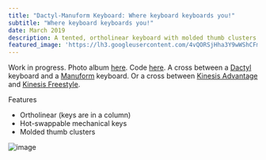 ```yaml
---
title: "Dactyl-Manuform Keyboard: Where keyboard keyboards you!"
subtitle: "Where keyboard keyboards you!"
date: March 2019
description: A tented, ortholinear keyboard with molded thumb clusters.
featured_image: 'https://lh3.googleusercontent.com/4vQORSjHha3Y9wWShCFmYHKIg5SUdTiVjaxcw1XLnHmbSGd9qK68Z0ACbib5sqSOl1r3g0RqIIFDvnRwOjoBTJeo0b2hFc0z-sAIGuDdaa-tyldljsKevQ6AgE3jgjcfjTZNe6h8QwYOuwxVypomXJkyylgXSr_jgkYWmoiXe8hsNl_uF9xnL4ggPymcfMw0FI7eMnhOnQFtU3rppwAMYlrvzIDbybO_dy6GMgNf1gxZboKDByBQ6BfYJ9ee9aT34GVECjGgF0nqE6Y_SJENh9NMW_CqWCfHMtk0O7LbFp3yh8R-0gVhHDrWbESEg7QmpymINTL-5BwjQWzzVEOx-o5I9mdhc-tAZvjL5YfVEkojcKISm_FQ40pi-05ABXjxUrJI0tLlt5HecDPD3jd4zPPrKHIEqdAOJQTVA8YcLoB_vIFrCRY-YJMIcxIr-SMejdl2Rzuc_3-rX96OMrlTMHfFScdiiIeUbfb8h-VB2Gc7QRiGdo-qNE-v9D0u0E0XcdewZcuhZ1EXDsL_1d-yvWh4yHgNK_1Fao695pKcARCyoF8QiXUIGXHjD7FfLC2D6SNrNHhXe4gMHrJVo2Vdbnbdo96TQslMnx0_Ccv1w_bkcA2Bwr3eiKHfIXF2aWNLORD2ueqsdCg6Yk9lfMD5P5MDgPZV1QNuhLD0WEkK2tegDR3xVPg8tmwPGov2tJc3T23BBm-IujZzYpaSSb9_nwoNmQ=w1280-h960-no'
---
```


Work in progress. Photo album [here](https://photos.app.goo.gl/37oLBsVjEL7xMFgH9). Code [here](https://github.com/danielsuo/Dactyl-Manuform). A cross between a [Dactyl](https://github.com/adereth/dactyl-keyboard) keyboard and a [Manuform](https://geekhack.org/index.php?topic=46015.0) keyboard. Or a cross between [Kinesis Advantage](https://kinesis-ergo.com/shop/advantage2/) and [Kinesis Freestyle](https://kinesis-ergo.com/shop/freestyle2-for-pc-us/).

Features
- Ortholinear (keys are in a column)
- Hot-swappable mechanical keys
- Molded thumb clusters

![image](https://lh3.googleusercontent.com/ymhTuUvM2ugTbGs-KlnPiAJKQRH-CYWNlFWYt_rkSB9Sv58HOyNLavVJejmS5zgmr-LHfSGBOMwk95Y-asURgyScwDG4N6EndlOMo-JL3oa3NJYVQlXcabynSDvm5ppCczWiwB-PKaOD9qgei_9VE8wYyUhg52YLQXNd4e5NtqL1SEi54oWGVDOyOPaYglR0G9PPGxnOKk_3LaaISee3_GJgIg9v6NCqsMO838_cvsOvFtPSiVGlv-4AZVe0qUqahjhf-8y-Ctd0oYkdS1VjnUtNPxflzALbdgErGXVmhkx2AU9bm_avLBZRTucQRgyViDvJshI2X_BJTYZgZxqMvVG5bsKwbSp6m32AZg3uH5KftjOL5YzU1yVgfMQAiT5N_-SrErgj3YuUqzwn4pf_Dyu7wFv347CgTk9Hah8UpWna_Yw3VImXP8I2tujGkfAR-ob24hezJmbM2jAxhYG3vIIrc0yt0ZJ7yR4Nel1Z8TMinV0xjF5SgwaZYELNKkjO6B0EtTI1QrgI8ew03oa7zw6WJVa-M488Vctx20Oi4sfxVTiGWgiEKbIw57yvtfY7IUm6IOX8g4bSlqRtIwZtI-DblzCyxs3H58Im0-GKC3IRGz98L84NhQ421pE70QSWEVzC9umphnPz9LO-LCV-9AkEgLImYgzfXBoK7FZEVeekQhMEbfFpjtFtwAY6WCHfCW0rrrj-nzWDK99l-ORvsroTuQ=w1200-h900-no)
